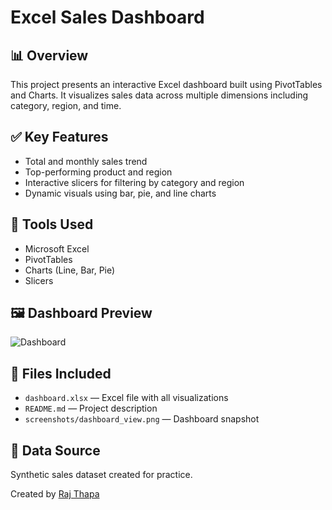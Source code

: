 # Excel Sales Dashboard

## 📊 Overview
This project presents an interactive Excel dashboard built using PivotTables and Charts. It visualizes sales data across multiple dimensions including category, region, and time.

## ✅ Key Features
- Total and monthly sales trend
- Top-performing product and region
- Interactive slicers for filtering by category and region
- Dynamic visuals using bar, pie, and line charts

## 📁 Tools Used
- Microsoft Excel
- PivotTables
- Charts (Line, Bar, Pie)
- Slicers

## 🖼 Dashboard Preview
![Dashboard](screenshots/dashboard_view.png)

## 📂 Files Included
- `dashboard.xlsx` — Excel file with all visualizations
- `README.md` — Project description
- `screenshots/dashboard_view.png` — Dashboard snapshot

## 📌 Data Source
Synthetic sales dataset created for practice.


Created by [Raj Thapa](mailto:raazthapa4@gmail.com)
